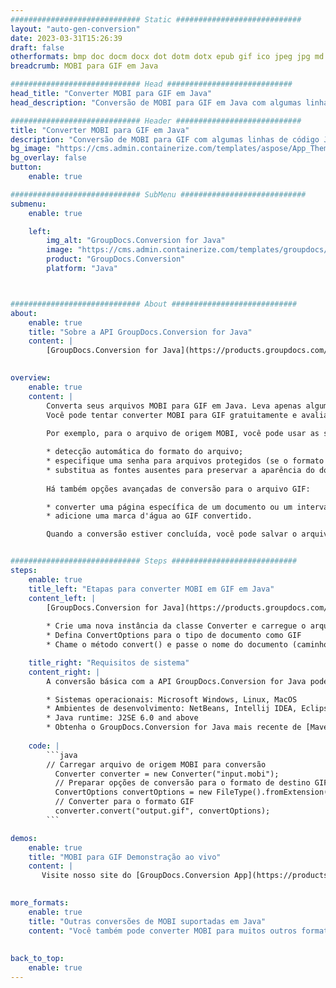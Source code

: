 ```yaml
---
############################# Static ############################
layout: "auto-gen-conversion"
date: 2023-03-31T15:26:39
draft: false
otherformats: bmp doc docm docx dot dotm dotx epub gif ico jpeg jpg md odt ott pdf png psd rtf tex tif tiff txt xps
breadcrumb: MOBI para GIF em Java

############################# Head ############################
head_title: "Converter MOBI para GIF em Java"
head_description: "Conversão de MOBI para GIF em Java com algumas linhas de código. Converta mais de 160 formatos de arquivo usando a API de conversão de documentos do GroupDocs para Java"

############################# Header ############################
title: "Converter MOBI para GIF em Java"
description: "Conversão de MOBI para GIF com algumas linhas de código Java"
bg_image: "https://cms.admin.containerize.com/templates/aspose/App_Themes/V3/images/bg/header1.png"
bg_overlay: false
button:
    enable: true

############################# SubMenu ############################
submenu:
    enable: true

    left:
        img_alt: "GroupDocs.Conversion for Java"
        image: "https://cms.admin.containerize.com/templates/groupdocs/images/product-logos/90x90-noborder/groupdocs-conversion-java.png"
        product: "GroupDocs.Conversion"
        platform: "Java"



############################# About ############################
about:
    enable: true
    title: "Sobre a API GroupDocs.Conversion for Java"
    content: |
        [GroupDocs.Conversion for Java](https://products.groupdocs.com/conversion/java/) é uma API avançada de conversão de formato de arquivo para conversão entre formatos populares de imagem e documento, como Microsoft Office, OpenDocument, PDF, HTML, e-mail, CAD. e muito mais com apenas algumas linhas de código. A API nativa detecta automaticamente os formatos dos documentos originais e oferece muitas opções para personalizar os documentos convertidos. Juntamente com a função de extrair informações de um documento, ele também suporta o armazenamento em cache dos resultados da conversão para o disco local por padrão. No entanto, qualquer tipo de armazenamento em cache pode ser suportado pela implementação das interfaces apropriadas - Amazon S3, Dropbox, Google Drive, Windows Azure, Reddis ou quaisquer outras.
    

overview:
    enable: true
    content: |
        Converta seus arquivos MOBI para GIF em Java. Leva apenas algumas linhas de código Java em qualquer plataforma de sua escolha, como Windows, Linux, macOS.
        Você pode tentar converter MOBI para GIF gratuitamente e avaliar a qualidade dos resultados da conversão. Junto com scripts de conversão de arquivo simples, você pode tentar opções mais sofisticadas para carregar o arquivo de origem MOBI e armazenar a saída GIF. 
        
        Por exemplo, para o arquivo de origem MOBI, você pode usar as seguintes opções de carregamento:

        * detecção automática do formato do arquivo;
        * especifique uma senha para arquivos protegidos (se o formato de arquivo for compatível);
        * substitua as fontes ausentes para preservar a aparência do documento.
        
        Há também opções avançadas de conversão para o arquivo GIF:

        * converter uma página específica de um documento ou um intervalo de páginas;
        * adicione uma marca d'água ao GIF convertido.

        Quando a conversão estiver concluída, você pode salvar o arquivo GIF no caminho do arquivo local ou em qualquer armazenamento de terceiros, como FTP, Amazon S3, Google Drive, Dropbox etc. Observe - para converter MOBI para GIF, você não precisa instalar nenhum software adicional, como MS Office, Open Office, Adobe Acrobat Reader etc.


############################# Steps ############################
steps:
    enable: true
    title_left: "Etapas para converter MOBI em GIF em Java"
    content_left: |
        [GroupDocs.Conversion for Java](https://products.groupdocs.com/conversion/java/) permite que os desenvolvedores convertam facilmente o arquivo MOBI para GIF com algumas linhas de código.
        
        * Crie uma nova instância da classe Converter e carregue o arquivo MOBI com o caminho completo
        * Defina ConvertOptions para o tipo de documento como GIF
        * Chame o método convert() e passe o nome do documento (caminho completo) e formato (GIF) como parâmetro

    title_right: "Requisitos de sistema"
    content_right: |
        A conversão básica com a API GroupDocs.Conversion for Java pode ser feita com apenas algumas linhas de código. Nossas APIs são suportadas em todas as principais plataformas e sistemas operacionais. Antes de executar o código abaixo, certifique-se de ter os seguintes pré-requisitos instalados em seu sistema.

        * Sistemas operacionais: Microsoft Windows, Linux, MacOS
        * Ambientes de desenvolvimento: NetBeans, Intellij IDEA, Eclipse, etc.
        * Java runtime: J2SE 6.0 and above
        * Obtenha o GroupDocs.Conversion for Java mais recente de [Maven](https://repository.groupdocs.com/webapp/#/artifacts/browse/tree/General/repo/com/groupdocs/groupdocs-conversion)
         
    code: |
        ```java    
        // Carregar arquivo de origem MOBI para conversão
          Converter converter = new Converter("input.mobi");
          // Preparar opções de conversão para o formato de destino GIF
          ConvertOptions convertOptions = new FileType().fromExtension("gif").getConvertOptions();
          // Converter para o formato GIF
          converter.convert("output.gif", convertOptions);
        ```

demos:
    enable: true
    title: "MOBI para GIF Demonstração ao vivo"
    content: |
       Visite nosso site do [GroupDocs.Conversion App](https://products.groupdocs.app/conversion/family) e experimente a conversão de MOBI para GIF agora. A demonstração gratuita tem os seguintes benefícios
          

more_formats:
    enable: true
    title: "Outras conversões de MOBI suportadas em Java"
    content: "Você também pode converter MOBI para muitos outros formatos de arquivo. Por favor, veja a lista abaixo."
       
       
back_to_top:
    enable: true
---
```

